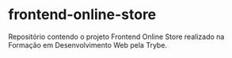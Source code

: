 # frontend-online-store
Repositório contendo o projeto Frontend Online Store realizado na Formação em Desenvolvimento Web pela Trybe.
